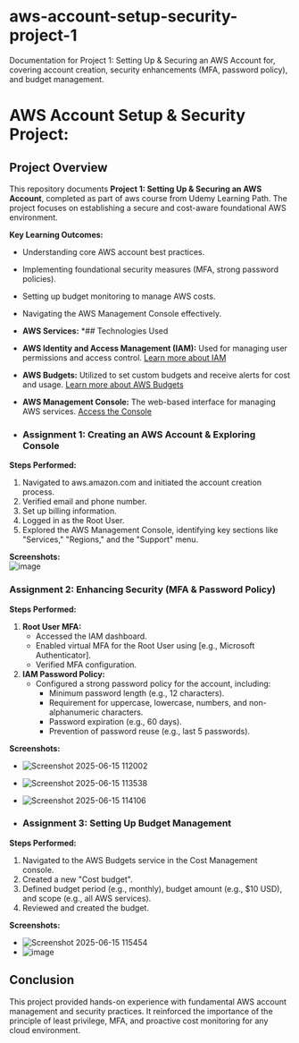 # aws-account-setup-security-project-1
Documentation for Project 1: Setting Up &amp; Securing an AWS Account for, covering account creation, security enhancements (MFA, password policy), and budget management.

# AWS Account Setup & Security Project:
## Project Overview

This repository documents 
**Project 1: Setting Up & Securing an AWS Account**, completed as part of aws course from Udemy Learning Path. The project focuses on establishing a secure and cost-aware foundational AWS environment.

**Key Learning Outcomes:**
* Understanding core AWS account best practices.
* Implementing foundational security measures (MFA, strong password policies).
* Setting up budget monitoring to manage AWS costs.
* Navigating the AWS Management Console effectively.

* **AWS Services:**
*## Technologies Used

* **AWS Identity and Access Management (IAM):** Used for managing user permissions and access control. [Learn more about IAM](https://docs.aws.amazon.com/iam/index.html)
* **AWS Budgets:** Utilized to set custom budgets and receive alerts for cost and usage. [Learn more about AWS Budgets](https://docs.aws.amazon.com/awsaccountbilling/latest/aboutv2/budgets-overview.html)
* **AWS Management Console:** The web-based interface for managing AWS services. [Access the Console](https://aws.amazon.com/console/)

  
 
* ### Assignment 1: Creating an AWS Account & Exploring Console
**Steps Performed:**
1.  Navigated to aws.amazon.com and initiated the account creation process.
2.  Verified email and phone number.
3.  Set up billing information.
4.  Logged in as the Root User.
5.  Explored the AWS Management Console, identifying key sections like "Services," "Regions," and the "Support" menu.
   
 **Screenshots:**  
![image](https://github.com/user-attachments/assets/9c13a2df-fee0-4aeb-92ad-1e294b8d80c3)



### Assignment 2: Enhancing Security (MFA & Password Policy)
**Steps Performed:**
1.  **Root User MFA:**
    * Accessed the IAM dashboard.
    * Enabled virtual MFA for the Root User using [e.g., Microsoft Authenticator].
    * Verified MFA configuration.
2.  **IAM Password Policy:**
    * Configured a strong password policy for the account, including:
        * Minimum password length (e.g., 12 characters).
        * Requirement for uppercase, lowercase, numbers, and non-alphanumeric characters.
        * Password expiration (e.g., 60 days).
        * Prevention of password reuse (e.g., last 5 passwords).
          
**Screenshots:**
* ![Screenshot 2025-06-15 112002](https://github.com/user-attachments/assets/0d80efd5-5a21-42ef-9578-a4387a17367c)
* ![Screenshot 2025-06-15 113538](https://github.com/user-attachments/assets/cc7f9045-e829-40d4-b5b8-401f300a0f02)
* ![Screenshot 2025-06-15 114106](https://github.com/user-attachments/assets/1de05e00-790c-44eb-b10a-fae864916acb)



* ### Assignment 3: Setting Up Budget Management
**Steps Performed:**
1.  Navigated to the AWS Budgets service in the Cost Management console.
2.  Created a new "Cost budget".
3.  Defined budget period (e.g., monthly), budget amount (e.g., $10 USD), and scope (e.g., all AWS services).
4.  Reviewed and created the budget.
   
**Screenshots:**
* ![Screenshot 2025-06-15 115454](https://github.com/user-attachments/assets/645a9880-1431-4174-8f12-70105338fb1d)
* ![image](https://github.com/user-attachments/assets/bb9335ab-4efd-4f66-9795-180b39b84d45)


## Conclusion
This project provided hands-on experience with fundamental AWS account management and security practices. It reinforced the importance of the principle of least privilege, MFA, and proactive cost monitoring for any cloud environment.
